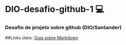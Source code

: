 # DIO-desafio-github-1 💻
### Desafio de projeto sobre github (DIO/Santander)

##Links úteis:
[Guia sobre Markdown](https://www.markdownguide.org/basic-syntax/)
